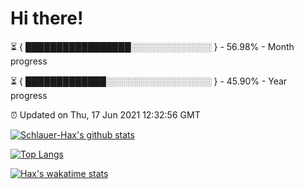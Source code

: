 # Hi there!

⏳ { █████████████████░░░░░░░░░░░░░ } - 56.98% - Month progress

⏳ { █████████████░░░░░░░░░░░░░░░░░ } - 45.90% - Year progress

⏰ Updated on Thu, 17 Jun 2021 12:32:56 GMT


[![Schlauer-Hax's github stats](https://github-readme-stats.vercel.app/api?username=Schlauer-Hax&show_icons=true&theme=dark&count_private=true)](https://github.com/Schlauer-Hax)


[![Top Langs](https://github-readme-stats.vercel.app/api/top-langs/?username=Schlauer-Hax&layout=compact&theme=dark)](https://github.com/Schlauer-Hax?tab=repositories)


[![Hax's wakatime stats](https://github-readme-stats.vercel.app/api/wakatime?username=Hax&theme=dark)](https://wakatime.com/@Hax)

